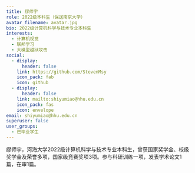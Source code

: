 ```yaml
---
title: 缪师宇
role: 2022级本科生（保送南京大学）
avatar_filename: avatar.jpg
bio: 2022级计算机科学与技术专业本科生
interests:
  - 计算机视觉
  - 联邦学习
  - 大模型越狱攻击
social:
  - display:
      header: false
    link: https://github.com/StevenMsy
    icon_pack: fab
    icon: github
  - display:
      header: false
    link: mailto:shiyumiao@hhu.edu.cn
    icon_pack: fas
    icon: envelope
email: shiyumiao@hhu.edu.cn
superuser: false
user_groups:
  - 已毕业学生
---
```

缪师宇，河海大学2022级计算机科学与技术专业本科生，曾获国家奖学金、校级奖学金及荣誉多项，国家级竞赛奖项3项。参与科研训练一项，发表学术论文1篇，在审1篇。
